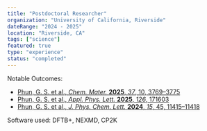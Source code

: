 ```yaml
---
title: "Postdoctoral Researcher"
organization: "University of California, Riverside"
dateRange: "2024 - 2025"
location: "Riverside, CA"
tags: ["science"]
featured: true
type: "experience"
status: "completed"
---
```



Notable Outcomes:
- [Phun, G. S. et al., *Chem. Mater.* **2025**, *37*, 10, 3769–3775](https://doi.org/10.1021/acs.chemmater.5c00311)
- [Phun, G. S. et al., *Appl. Phys. Lett.* **2025**, *126*, 171603](https://doi.org/10.1063/5.0255733)
- [Phun, G. S. et al., *J. Phys. Chem. Lett.* **2024**, *15*, 45, 11415–11418](https://doi.org/10.1021/acs.jpclett.4c01984)

Software used: DFTB+, NEXMD, CP2K